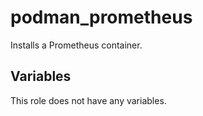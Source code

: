 # podman_prometheus

Installs a Prometheus container.
## Variables
This role does not have any variables.

